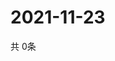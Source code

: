 # 2021-11-23
  共 0条

  <!-- BEGIN -->
  <!-- 最后更新时间Tue Nov 23 2021 16:06:23 GMT+0000 (Coordinated Universal Time) -->
  
  <!-- END -->
  
  